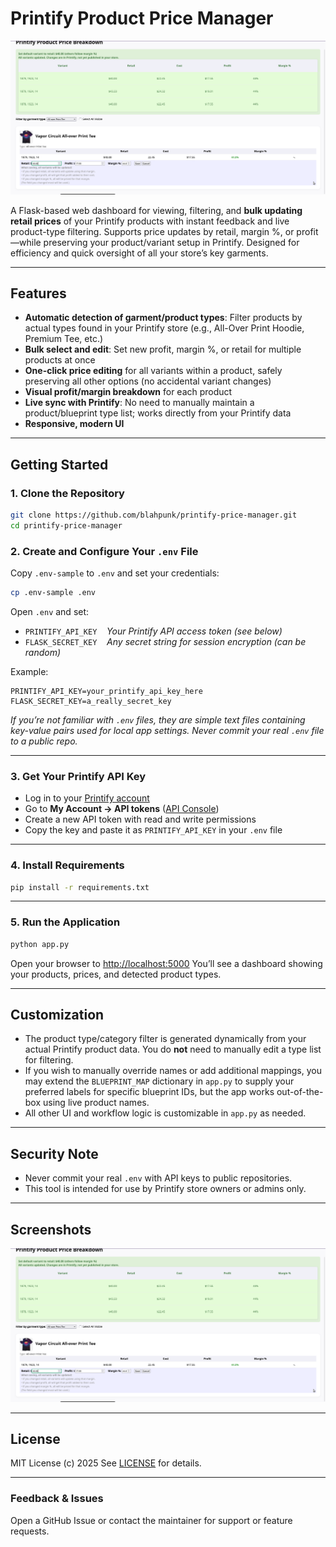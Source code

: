 # Printify Product Price Manager

![App Screenshot](screenshots/Screenshot_2025-07-24_16-50-43.png)

A Flask-based web dashboard for viewing, filtering, and **bulk updating retail prices** of your Printify products with instant feedback and live product-type filtering.
Supports price updates by retail, margin %, or profit—while preserving your product/variant setup in Printify. Designed for efficiency and quick oversight of all your store’s key garments.

---

## Features

* **Automatic detection of garment/product types**: Filter products by actual types found in your Printify store (e.g., All-Over Print Hoodie, Premium Tee, etc.)
* **Bulk select and edit**: Set new profit, margin %, or retail for multiple products at once
* **One-click price editing** for all variants within a product, safely preserving all other options (no accidental variant changes)
* **Visual profit/margin breakdown** for each product
* **Live sync with Printify**: No need to manually maintain a product/blueprint type list; works directly from your Printify data
* **Responsive, modern UI**

---

## Getting Started

### 1. Clone the Repository

```sh
git clone https://github.com/blahpunk/printify-price-manager.git
cd printify-price-manager
```

### 2. Create and Configure Your `.env` File

Copy `.env-sample` to `.env` and set your credentials:

```sh
cp .env-sample .env
```

Open `.env` and set:

* `PRINTIFY_API_KEY`    *Your Printify API access token (see below)*
* `FLASK_SECRET_KEY`    *Any secret string for session encryption (can be random)*

Example:

```dotenv
PRINTIFY_API_KEY=your_printify_api_key_here
FLASK_SECRET_KEY=a_really_secret_key
```

*If you’re not familiar with `.env` files, they are simple text files containing key-value pairs used for local app settings.
Never commit your real `.env` file to a public repo.*

---

### 3. Get Your Printify API Key

* Log in to your [Printify account](https://printify.com/)
* Go to **My Account → API tokens** ([API Console](https://printify.com/app/account/api))
* Create a new API token with read and write permissions
* Copy the key and paste it as `PRINTIFY_API_KEY` in your `.env` file

---

### 4. Install Requirements

```sh
pip install -r requirements.txt
```

---

### 5. Run the Application

```sh
python app.py
```

Open your browser to [http://localhost:5000](http://localhost:5000)
You’ll see a dashboard showing your products, prices, and detected product types.

---

## Customization

* The product type/category filter is generated dynamically from your actual Printify product data. You do **not** need to manually edit a type list for filtering.
* If you wish to manually override names or add additional mappings, you may extend the `BLUEPRINT_MAP` dictionary in `app.py` to supply your preferred labels for specific blueprint IDs, but the app works out-of-the-box using live product names.
* All other UI and workflow logic is customizable in `app.py` as needed.

---

## Security Note

* Never commit your real `.env` with API keys to public repositories.
* This tool is intended for use by Printify store owners or admins only.

---

## Screenshots

![App Screenshot](screenshots/Screenshot_2025-07-24_16-50-43.png)

---

## License

MIT License (c) 2025
See [LICENSE](LICENSE) for details.

---

### Feedback & Issues

Open a GitHub Issue or contact the maintainer for support or feature requests.
